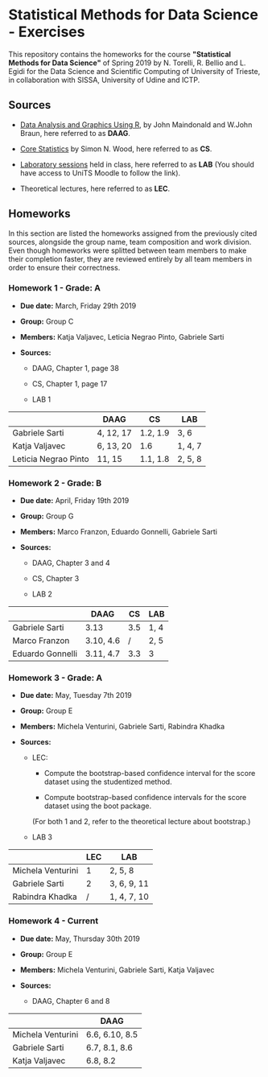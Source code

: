 # Statistical Methods for Data Science - Exercises

This repository contains the homeworks for the course **"Statistical Methods for Data Science"** of Spring 2019 by N. Torelli, R. Bellio and L. Egidi for the Data Science and Scientific Computing of University of Trieste, in collaboration with SISSA, University of Udine and ICTP.

## Sources

* [Data Analysis and Graphics Using R](http://www.pindex.com/uploads/post_docs/Maindonald%20Data%20Analysis%20and%20Graphics(PINDEX-DOC-6953).pdf), by John Maindonald and W.John Braun, here referred to as **DAAG**.
  
* [Core Statistics](https://people.maths.bris.ac.uk/~sw15190/core-statistics.pdf) by Simon N. Wood, here referred to as **CS**.

* [Laboratory sessions](https://moodle2.units.it/course/view.php?id=4049) held in class, here referred to as **LAB** (You should have access to UniTS Moodle to follow the link).

* Theoretical lectures, here referred to as **LEC**.

## Homeworks

In this section are listed the homeworks assigned from the previously cited sources, alongside the group name, team composition and work division. Even though homeworks were splitted between team members to make their completion faster, they are reviewed entirely by all team members in order to ensure their correctness.

### Homework 1 - Grade: A

* **Due date:** March, Friday 29th 2019

* **Group:** Group C

* **Members:** Katja Valjavec, Leticia Negrao Pinto, Gabriele Sarti

* **Sources:**

  * DAAG, Chapter 1, page 38

  * CS, Chapter 1, page 17

  * LAB 1

|                      | DAAG      | CS       | LAB     |
|----------------------|-----------|----------|---------|
| Gabriele Sarti       | 4, 12, 17 | 1.2, 1.9 | 3, 6    |
| Katja Valjavec       | 6, 13, 20 | 1.6      | 1, 4, 7 |
| Leticia Negrao Pinto | 11, 15    | 1.1, 1.8 | 2, 5, 8 |

### Homework 2 - Grade: B

* **Due date:** April, Friday 19th 2019

* **Group:** Group G

* **Members:** Marco Franzon, Eduardo Gonnelli, Gabriele Sarti

* **Sources:**

  * DAAG, Chapter 3 and 4

  * CS, Chapter 3

  * LAB 2

|                  | DAAG      | CS  | LAB  |
|------------------|-----------|-----|------|
| Gabriele Sarti   | 3.13      | 3.5 | 1, 4 |
| Marco Franzon    | 3.10, 4.6 | /   | 2, 5 |
| Eduardo Gonnelli | 3.11, 4.7 | 3.3 | 3    |

### Homework 3 - Grade: A

* **Due date:** May, Tuesday 7th 2019

* **Group:** Group E

* **Members:** Michela Venturini, Gabriele Sarti, Rabindra Khadka

* **Sources:**

  * LEC:

    * Compute the bootstrap-based confidence interval for the score dataset using the studentized method.

    * Compute bootstrap-based confidence intervals for the score dataset using the boot package.

    (For both 1 and 2, refer to the theoretical lecture about bootstrap.)

  * LAB 3

|                   | LEC | LAB         |
|-------------------|-----|-------------|
| Michela Venturini | 1   | 2, 5, 8     |
| Gabriele Sarti    | 2   | 3, 6, 9, 11 |
| Rabindra Khadka   | /   | 1, 4, 7, 10 |

### Homework 4 - Current

* **Due date:** May, Thursday 30th 2019

* **Group:** Group E

* **Members:** Michela Venturini, Gabriele Sarti, Katja Valjavec

* **Sources:**

  * DAAG, Chapter 6 and 8

|                   |      DAAG      |
|-------------------|----------------|
| Michela Venturini | 6.6, 6.10, 8.5 |
| Gabriele Sarti    | 6.7, 8.1, 8.6  |
| Katja Valjavec    | 6.8, 8.2       |
